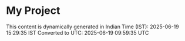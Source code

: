 # My Project

This content is dynamically generated in Indian Time (IST): 2025-06-19 15:29:35 IST
Converted to UTC: 2025-06-19 09:59:35 UTC
